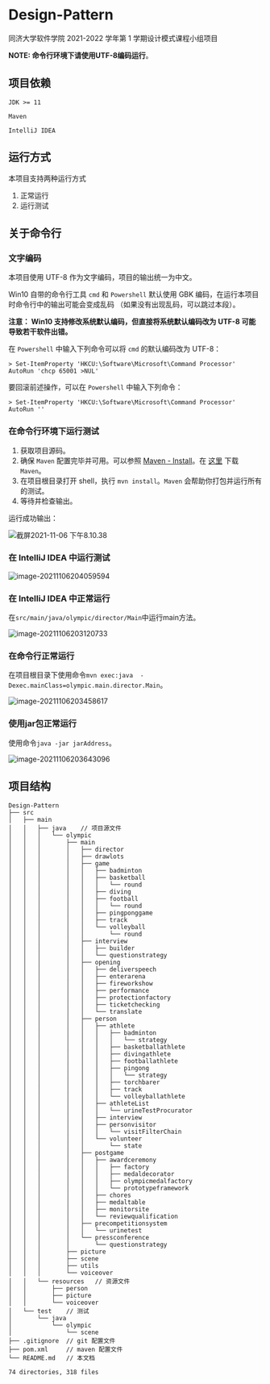 # Design-Pattern

同济大学软件学院 2021-2022 学年第 1 学期设计模式课程小组项目



**NOTE:  命令行环境下请使用UTF-8编码运行**。

## 项目依赖

`JDK >= 11`

`Maven`

`IntelliJ IDEA`



## 运行方式

本项目支持两种运行方式

1. 正常运行
2. 运行测试



## 关于命令行

### 文字编码

本项目使用 UTF-8 作为文字编码，项目的输出统一为中文。

Win10 自带的命令行工具 `cmd` 和 `Powershell` 默认使用 GBK 编码，在运行本项目时命令行中的输出可能会变成乱码
（如果没有出现乱码，可以跳过本段）。

**注意： Win10 支持修改系统默认编码，但直接将系统默认编码改为 UTF-8 可能导致若干软件出错。**

在 `Powershell` 中输入下列命令可以将 `cmd` 的默认编码改为 UTF-8：

```
> Set-ItemProperty 'HKCU:\Software\Microsoft\Command Processor' AutoRun 'chcp 65001 >NUL'
```

要回滚前述操作，可以在 `Powershell` 中输入下列命令：

```
> Set-ItemProperty 'HKCU:\Software\Microsoft\Command Processor' AutoRun ''
```

### 在命令行环境下运行测试

1. 获取项目源码。
2. 确保 `Maven` 配置完毕并可用。可以参照 [Maven - Install](https://maven.apache.org/install.html)。在 [这里](https://maven.apache.org/download.cgi) 下载 `Maven`。
3. 在项目根目录打开 shell，执行 `mvn install`。`Maven` 会帮助你打包并运行所有的测试。
4. 等待并检查输出。

运行成功输出：

![截屏2021-11-06 下午8.10.38](https://tva1.sinaimg.cn/large/008i3skNly1gw5p4uw8z5j310a0d8god.jpg)

### 在 IntelliJ IDEA 中运行测试

![image-20211106204059594](https://tva1.sinaimg.cn/large/008i3skNly1gw5ppyu4a3j31k60u0wkw.jpg)



### 在 IntelliJ IDEA 中正常运行

在`src/main/java/olympic/director/Main`中运行main方法。

![image-20211106203120733](https://tva1.sinaimg.cn/large/008i3skNgy1gw5pg2dqaej31c00u0wjk.jpg)

### 在命令行正常运行

在项目根目录下使用命令`mvn exec:java  -Dexec.mainClass=olympic.main.director.Main`。

![image-20211106203458617](https://tva1.sinaimg.cn/large/008i3skNgy1gw5pjpeelwj31dk0t6n2t.jpg)

### 使用jar包正常运行

使用命令`java -jar jarAddress`。

![image-20211106203643096](https://tva1.sinaimg.cn/large/008i3skNly1gw5plhyshij31dk0t6gr2.jpg)

## 项目结构

```
Design-Pattern
├── src
│   ├── main 
│   │   ├── java	// 项目源文件
│   │   │   └── olympic
│   │   │       ├── main
│   │   │       │   ├── director
│   │   │       │   ├── drawlots
│   │   │       │   ├── game
│   │   │       │   │   ├── badminton
│   │   │       │   │   ├── basketball
│   │   │       │   │   │   └── round
│   │   │       │   │   ├── diving
│   │   │       │   │   ├── football
│   │   │       │   │   │   └── round
│   │   │       │   │   ├── pingponggame
│   │   │       │   │   ├── track
│   │   │       │   │   └── volleyball
│   │   │       │   │       └── round
│   │   │       │   ├── interview
│   │   │       │   │   ├── builder
│   │   │       │   │   └── questionstrategy
│   │   │       │   ├── opening
│   │   │       │   │   ├── deliverspeech
│   │   │       │   │   ├── enterarena
│   │   │       │   │   ├── fireworkshow
│   │   │       │   │   ├── performance
│   │   │       │   │   ├── protectionfactory
│   │   │       │   │   ├── ticketchecking
│   │   │       │   │   └── translate
│   │   │       │   ├── person
│   │   │       │   │   ├── athlete
│   │   │       │   │   │   ├── badminton
│   │   │       │   │   │   │   └── strategy
│   │   │       │   │   │   ├── basketballathlete
│   │   │       │   │   │   ├── divingathlete
│   │   │       │   │   │   ├── footballathlete
│   │   │       │   │   │   ├── pingong
│   │   │       │   │   │   │   └── strategy
│   │   │       │   │   │   ├── torchbarer
│   │   │       │   │   │   ├── track
│   │   │       │   │   │   └── volleyballathlete
│   │   │       │   │   ├── athleteList
│   │   │       │   │   │   └── urineTestProcurator
│   │   │       │   │   ├── interview
│   │   │       │   │   ├── personvisitor
│   │   │       │   │   │   └── visitFilterChain
│   │   │       │   │   └── volunteer
│   │   │       │   │       └── state
│   │   │       │   ├── postgame
│   │   │       │   │   ├── awardceremony
│   │   │       │   │   │   ├── factory
│   │   │       │   │   │   ├── medaldecorator
│   │   │       │   │   │   ├── olympicmedalfactory
│   │   │       │   │   │   └── prototypeframework
│   │   │       │   │   ├── chores
│   │   │       │   │   ├── medaltable
│   │   │       │   │   ├── monitorsite
│   │   │       │   │   └── reviewqualification
│   │   │       │   ├── precompetitionsystem
│   │   │       │   │   └── urinetest
│   │   │       │   └── pressconference
│   │   │       │       └── questionstrategy
│   │   │       ├── picture
│   │   │       ├── scene
│   │   │       ├── utils
│   │   │       └── voiceover
│   │   └── resources	// 资源文件
│   │       ├── person
│   │       ├── picture
│   │       └── voiceover
│   └── test	// 测试
│       └── java
│           └── olympic
│               └── scene
├── .gitignore  // git 配置文件
├── pom.xml     // maven 配置文件
└── README.md   // 本文档

74 directories, 318 files
```

